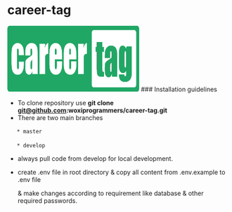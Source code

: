 # career-tag

<img src="public/assets/logos/careerscore_logo_lang.png" alt="Image of CareerTag" height="150" width="300"/>
### Installation guidelines

 - To clone repository use **git clone git@github.com:woxiprogrammers/career-tag.git**
 - There are two main branches
 ```
    * master

    * develop
  ```
 - always pull code from develop for local development.
 - create .env file in root directory & copy all content from .env.example to .env file

   & make changes according to requirement like database & other required passwords.
